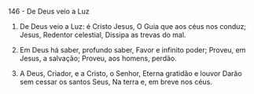 146 - De Deus veio a Luz

1. De Deus veio a Luz: é Cristo Jesus,
   O Guia que aos céus nos conduz;
   Jesus, Redentor celestial,
   Dissipa as trevas do mal.

2. Em Deus há saber, profundo saber,
   Favor e infinito poder;
   Proveu, em Jesus, a salvação;
   Proveu, aos homens, perdão.

3. A Deus, Criador, e a Cristo, o Senhor,
   Eterna gratidão e louvor
   Darão sem cessar os santos Seus,
   Na terra e, em breve nos céus.
